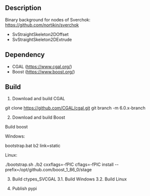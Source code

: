 ## Description

Binary background for nodes of Sverchok: https://github.com/nortikin/sverchok

- SvStraightSkeleton2DOffset
- SvStraightSkeleton2DExtrude

## Dependency

- CGAL (https://www.cgal.org/)
- Boost (https://www.boost.org/)

## Build

1. Download and build CGAL

git clone https://github.com/CGAL/cgal.git
git branch -m 6.0.x-branch

2. Download and build Boost

Build boost

Windows:

bootstrap.bat
b2 link=static

Linux:

./bootstrap.sh
./b2 cxxflags=-fPIC cflags=-fPIC install --prefix=/opt/github.com/boost_1_86_0/stage

3. Build ctypes_SVCGAL
3.1. Build Windows
3.2. Build Linux

4. Publish pypi